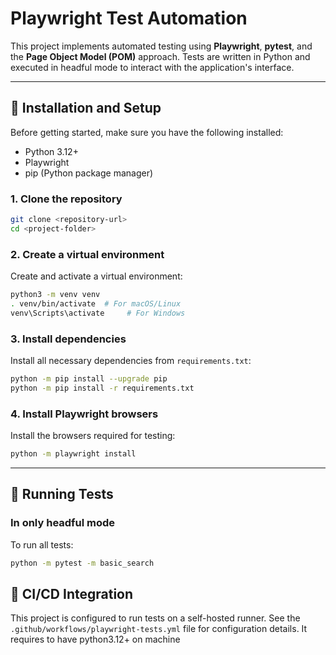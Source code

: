 # Playwright Test Automation

This project implements automated testing using **Playwright**, **pytest**, and the **Page Object Model (POM)** approach. Tests are written in Python and executed in headful mode to interact with the application's interface.

---

## 🔧 Installation and Setup

Before getting started, make sure you have the following installed:
- Python 3.12+
- Playwright
- pip (Python package manager)

### 1. Clone the repository

```bash
git clone <repository-url>
cd <project-folder>
```

### 2. Create a virtual environment

Create and activate a virtual environment:

```bash
python3 -m venv venv
. venv/bin/activate  # For macOS/Linux
venv\Scripts\activate     # For Windows
```

### 3. Install dependencies

Install all necessary dependencies from `requirements.txt`:

```bash
python -m pip install --upgrade pip
python -m pip install -r requirements.txt
```

### 4. Install Playwright browsers

Install the browsers required for testing:

```bash
python -m playwright install
```

---

## 🚀 Running Tests

### In only headful mode

To run all tests:

```bash
python -m pytest -m basic_search
```

## 🤝 CI/CD Integration

This project is configured to run tests on a self-hosted runner. See the `.github/workflows/playwright-tests.yml` file for configuration details. It requires to have python3.12+ on machine
